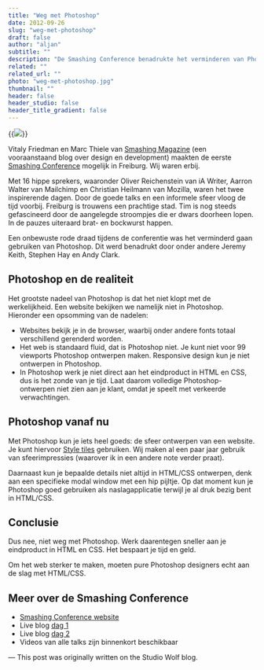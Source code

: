 ```yaml
---
title: "Weg met Photoshop"
date: 2012-09-26
slug: "weg-met-photoshop"
draft: false
author: "aljan"
subtitle: ""
description: "De Smashing Conference benadrukte het verminderen van Photoshopgebruik bij webdesign. Focus ligt op HTML/CSS voor efficiëntie, terwijl Photoshop goed blijft voor sfeer en details die moeilijk in code te vangen zijn."
related: ""
related_url: ""
photo: "weg-met-photoshop.jpg"
thumbnail: ""
header: false
header_studio: false
header_title_gradient: false
---
```


{{<image src="weg-met-photoshop.jpg" caption="Toegangskaart Smashing Conference in Freiburg">}}

Vitaly Friedman en Marc Thiele van [Smashing Magazine](http://smashingmagazine.com/) (een vooraanstaand blog over design en development) maakten de eerste [Smashing Conference](http://smashingconf.com/) mogelijk in Freiburg. Wij waren erbij.

Met 16 hippe sprekers, waaronder Oliver Reichenstein van iA Writer, Aarron Walter van Mailchimp en Christian Heilmann van Mozilla, waren het twee inspirerende dagen. Door de goede talks en een informele sfeer vloog de tijd voorbij. Freiburg is trouwens een prachtige stad. Tim is nog steeds gefascineerd door de aangelegde stroompjes die er dwars doorheen lopen. In de pauzes uiteraard brat- en bockwurst happen.

Een onbewuste rode draad tijdens de conferentie was het verminderd gaan gebruiken van Photoshop. Dit werd benadrukt door onder andere Jeremy Keith, Stephen Hay en Andy Clark.

## Photoshop en de realiteit

Het grootste nadeel van Photoshop is dat het niet klopt met de werkelijkheid. Een website bekijken we namelijk niet in Photoshop. Hieronder een opsomming van de nadelen:

- Websites bekijk je in de browser, waarbij onder andere fonts totaal verschillend gerenderd worden.
- Het web is standaard fluid, dat is Photoshop niet. Je kunt niet voor 99 viewports Photoshop ontwerpen maken. Responsive design kun je niet ontwerpen in Photoshop.
- In Photoshop werk je niet direct aan het eindproduct in HTML en CSS, dus is het zonde van je tijd. Laat daarom volledige Photoshop-ontwerpen niet zien aan je klant, omdat je speelt met verkeerde verwachtingen.

## Photoshop vanaf nu

Met Photoshop kun je iets heel goeds: de sfeer ontwerpen van een website. Je kunt hiervoor [Style tiles](http://styletil.es/) gebruiken. Wij maken al een paar jaar gebruik van sfeerimpressies (waarover ik in een andere note verder praat).

Daarnaast kun je bepaalde details niet altijd in HTML/CSS ontwerpen, denk aan een specifieke modal window met een hip pijltje. Op dat moment kun je Photoshop goed gebruiken als naslagapplicatie terwijl je al druk bezig bent in HTML/CSS.

## Conclusie

Dus nee, niet weg met Photoshop. Werk daarentegen sneller aan je eindproduct in HTML en CSS. Het bespaart je tijd en geld.

Om het web sterker te maken, moeten pure Photoshop designers echt aan de slag met HTML/CSS.

## Meer over de Smashing Conference

- [Smashing Conference website](http://smashingconf.com/)
- Live blog [dag 1](http://www.smashingmagazine.com/2012/09/17/smashing-conference-liveblog-reporting-day-1/)
- Live blog [dag 2](http://www.smashingmagazine.com/2012/09/18/smashing-conference-liveblog-day-2/)
- Videos van alle talks zijn binnenkort beschikbaar

— This post was originally written on the Studio Wolf blog.